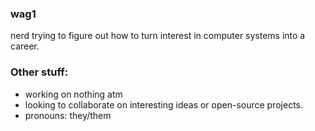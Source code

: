 ### wag1
nerd trying to figure out how to turn interest in computer systems into a career.

### Other stuff:
- working on nothing atm
- looking to collaborate on interesting ideas or open-source projects.
- pronouns: they/them


<!--
old roadmap.sh md api endpoint: [![roadmap.sh](https://api.roadmap.sh/v1-badge/wide/64dfa2e9ced78d2935279535?variant=light)](https://roadmap.sh)
- fun fact: i could
**skrewde/skrewde** is a ✨ _special_ ✨ repository because its `README.md` (this file) appears on your GitHub profile.
-->
